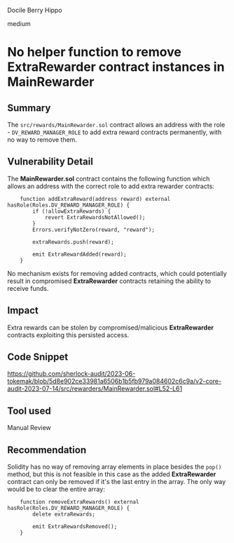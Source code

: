 Docile Berry Hippo

medium

# No helper function to remove ExtraRewarder contract instances in MainRewarder
## Summary
The `src/rewards/MainRewarder.sol` contract allows an address with the role - `DV_REWARD_MANAGER_ROLE` to add extra reward contracts permanently, with no way to remove them.

## Vulnerability Detail
The **MainRewarder.sol** contract contains the following function which allows an address with the correct role to add extra rewarder contracts:

```solidity
    function addExtraReward(address reward) external hasRole(Roles.DV_REWARD_MANAGER_ROLE) {
        if (!allowExtraRewards) {
            revert ExtraRewardsNotAllowed();
        }
        Errors.verifyNotZero(reward, "reward");

        extraRewards.push(reward);

        emit ExtraRewardAdded(reward);
    }
```

No mechanism exists for removing added contracts, which could potentially result in compromised **ExtraRewarder** contracts retaining the ability to receive funds.

## Impact
Extra rewards can be stolen by compromised/malicious **ExtraRewarder** contracts exploiting this persisted access.

## Code Snippet
https://github.com/sherlock-audit/2023-06-tokemak/blob/5d8e902ce33981a6506b1b5fb979a084602c6c9a/v2-core-audit-2023-07-14/src/rewarders/MainRewarder.sol#L52-L61

## Tool used
Manual Review

## Recommendation
Solidity has no way of removing array elements in place besides the `pop()` method, but this is not feasible in this case as the added **ExtraRewarder** contract can only be removed if it's the last entry in the array. The only way would be to clear the entire array:

```solidity
    function removeExtraRewards() external hasRole(Roles.DV_REWARD_MANAGER_ROLE) {
        delete extraRewards;

        emit ExtraRewardsRemoved();
    }
```